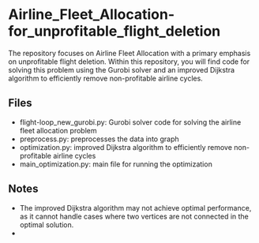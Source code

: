 # Airline_Fleet_Allocation-for_unprofitable_flight_deletion
The repository focuses on Airline Fleet Allocation with a primary emphasis on unprofitable flight deletion. Within this repository, you will find code for solving this problem using the Gurobi solver and an improved Dijkstra algorithm to efficiently remove non-profitable airline cycles.

## Files

- flight-loop_new_gurobi.py: Gurobi solver code for solving the airline fleet allocation problem
- preprocess.py: preprocesses the data into graph
- optimization.py: improved Dijkstra algorithm to efficiently remove non-profitable airline cycles
- main_optimization.py: main file for running the optimization

## Notes

- The improved Dijkstra algorithm may not achieve optimal performance, as it cannot handle cases where two vertices are not connected in the optimal solution.
- 